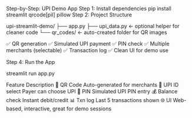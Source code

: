 Step-by-Step: UPI Demo App
Step 1: Install dependencies
pip install streamlit qrcode[pil] pillow
Step 2: Project Structure

upi-streamlit-demo/
├── app.py
├── upi_data.py         ← optional helper for cleaner code
└── qr_codes/           ← auto-created folder for QR images

✅ QR generation
✅ Simulated UPI payment
✅ PIN check
✅ Multiple merchants (selectable)
✅ Transaction log
✅ Clean UI for demo use

Step 4: Run the App

streamlit run app.py

Feature	Description
🧾 QR Code	Auto-generated for merchants
🧍 UPI ID select	Payer can choose UPI
🔐 PIN	Simulated UPI PIN entry
💰 Balance check	Instant debit/credit
📊 Txn log	Last 5 transactions shown
🌐 UI	Web-based, interactive, great for demo sessions

